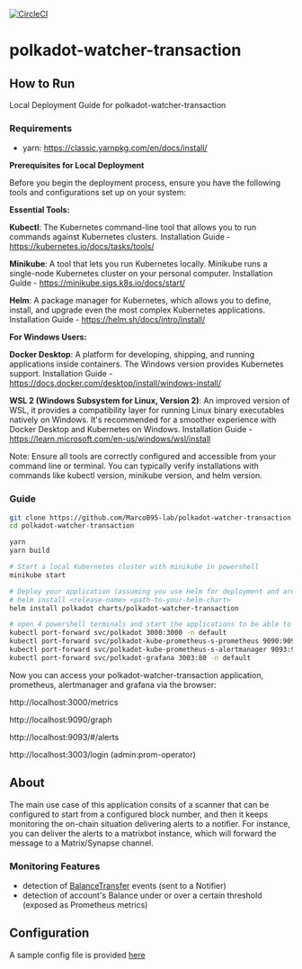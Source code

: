 [![CircleCI](https://circleci.com/gh/w3f/polkadot-watcher-transaction.svg?style=svg)](https://circleci.com/gh/w3f/polkadot-watcher-transaction)

# polkadot-watcher-transaction

## How to Run 

Local Deployment Guide for polkadot-watcher-transaction

### Requirements

- yarn: https://classic.yarnpkg.com/en/docs/install/

**Prerequisites for Local Deployment**

Before you begin the deployment process, ensure you have the following tools and configurations set up on your system:

**Essential Tools:**

**Kubectl**: The Kubernetes command-line tool that allows you to run commands against Kubernetes clusters.
        Installation Guide - https://kubernetes.io/docs/tasks/tools/

**Minikube**: A tool that lets you run Kubernetes locally. Minikube runs a single-node Kubernetes cluster on your personal computer.
        Installation Guide - https://minikube.sigs.k8s.io/docs/start/

**Helm**: A package manager for Kubernetes, which allows you to define, install, and upgrade even the most complex Kubernetes applications.
        Installation Guide - https://helm.sh/docs/intro/install/

**For Windows Users:**

**Docker Desktop**: A platform for developing, shipping, and running applications inside containers. The Windows version provides Kubernetes support.
        Installation Guide - https://docs.docker.com/desktop/install/windows-install/

**WSL 2 (Windows Subsystem for Linux, Version 2)**: An improved version of WSL, it provides a compatibility layer for running Linux binary executables natively on Windows.
        It's recommended for a smoother experience with Docker Desktop and Kubernetes on Windows.
        Installation Guide - https://learn.microsoft.com/en-us/windows/wsl/install

Note: Ensure all tools are correctly configured and accessible from your command line or terminal. You can typically verify installations with commands like kubectl version, minikube version, and helm version.

### Guide

```bash
git clone https://github.com/MarcoB95-lab/polkadot-watcher-transaction.git
cd polkadot-watcher-transaction

yarn
yarn build

# Start a local Kubernetes cluster with minikube in powershell
minikube start

# Deploy your application (assuming you use Helm for deployment and are in the directory "polkadot-watcher-transaction")
# helm install <release-name> <path-to-your-helm-chart>
helm install polkadot charts/polkadot-watcher-transaction

# open 4 powershell terminals and start the applications to be able to access them in the browser
kubectl port-forward svc/polkadot 3000:3000 -n default
kubectl port-forward svc/polkadot-kube-prometheus-s-prometheus 9090:9090 -n default
kubectl port-forward svc/polkadot-kube-prometheus-s-alertmanager 9093:9093 -n default
kubectl port-forward svc/polkadot-grafana 3003:80 -n default
```

Now you can access your polkadot-watcher-transaction application, prometheus, alertmanager and grafana via the browser:

http://localhost:3000/metrics

http://localhost:9090/graph

http://localhost:9093/#/alerts

http://localhost:3003/login (admin:prom-operator)

## About

The main use case of this application consits of a scanner that can be configured to start from a configured block number, and then it keeps monitoring the on-chain situation delivering alerts to a notifier. For instance, you can deliver the alerts to a matrixbot instance, which will forward the message to a Matrix/Synapse channel.

### Monitoring Features

- detection of [BalanceTransfer](https://polkadot.js.org/docs/substrate/events#transferaccountid32-accountid32-u128) events (sent to a Notifier)
- detection of account's Balance under or over a certain threshold (exposed as Prometheus metrics)

## Configuration

A sample config file is provided [here](/config/main.sample.yaml)

